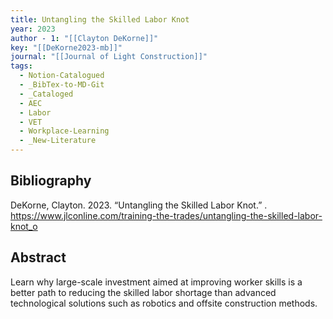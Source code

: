 ```yaml
---
title: Untangling the Skilled Labor Knot
year: 2023
author - 1: "[[Clayton DeKorne]]"
key: "[[DeKorne2023-mb]]"
journal: "[[Journal of Light Construction]]"
tags:
  - Notion-Catalogued
  - _BibTex-to-MD-Git
  - _Cataloged
  - AEC
  - Labor
  - VET
  - Workplace-Learning
  - _New-Literature
---
```


## Bibliography
DeKorne, Clayton. 2023. “Untangling the Skilled Labor Knot.” . https://www.jlconline.com/training-the-trades/untangling-the-skilled-labor-knot_o

## Abstract
Learn why large-scale investment aimed at improving worker skills is a better path to reducing the skilled labor shortage than advanced technological solutions such as robotics and offsite construction methods.
